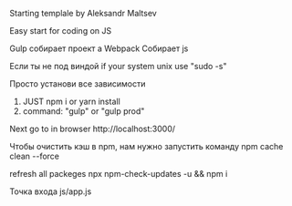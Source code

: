 Starting templale by Aleksandr Maltsev 

Easy start for coding on JS

Gulp собирает проект а Webpack Собирает js

Если ты не под виндой
if your system unix use "sudo -s"

Просто установи все зависимости

1. JUST npm i or yarn install
2. command: "gulp" or "gulp prod"

Next go to in browser http://localhost:3000/

Чтобы очистить кэш в npm, нам нужно запустить команду npm cache clean --force

refresh all packeges
npx npm-check-updates -u && npm i

Точка входа js/app.js
